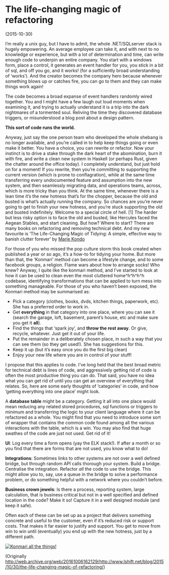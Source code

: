 # The life-changing magic of refactoring 

(2015-10-30)

I’m really a unix guy, but I have to admit, the whole .NET/SQLserver stack is hugely empowering. An average employee can take it, and with next to no knowledge or experience, but with a lot of determination and time, can write enough code to underpin an entire company. You start with a windows form, place a control, it generates an event handler for you, you stick in a bit of sql, and off you go, and it works! (for a sufficiently broad understanding of ‘works’). And the creator becomes the company hero because whenever something blows up or catches fire, you can go to them and they can make things work again!

The code becomes a broad expanse of event handlers randomly wired together. You and I might have a few laugh out loud moments when examining it, and trying to actually understand it is a trip into the dark nightmares of a tormented soul. Reliving the time they discovered database triggers, or misunderstood a blog post about a design pattern.

**This sort of code runs the world.**

Anyway, just say the one person team who developed the whole shebang is no longer available, and you’re called in to help keep things going or even make it better. You have a choice, you can rewrite or refactor. Now your instinct is to drive a stake through the dark heart of the abomination, burn it with fire, and write a clean new system in Haskell (or perhaps Rust, given the chatter around the office today).
I completely understand, but just hold on for a moment! If you rewrite, then you’re committing to supporting the current version (which is prone to conflagration), while at the same time transferring every undocumented feature and assumption into the new system, and then seamlessly migrating data, and operations teams, across, which is more tricky than you think. At the same time, whenever there is a lean time it’s the new hotness that’s for the chopper, because the old and busted is what’s actually running the company. So chances are you’re never going to get to finish your new hotness, and you’re stuck supporting the old and busted indefinitely. Welcome to a special circle of hell. [1]
The harder but less risky option is to face the old and busted, like Hercules faced the Aegean Stables, and start cleaning. But how? Where to start? There are many books on refactoring and removing technical debt. And my new favourite is ‘The Life-Changing Magic of Tidying: A simple, effective way to banish clutter forever’ by [Marie Kondo](https://konmari.com)

For those of you who missed the pop culture storm this book created when published a year or so ago, it’s a how-to for tidying your home. But more than that, the ‘Konmari’ method can become a lifestyle change, and to some facebook groups, a religion. Flame wars about how to arrange socks! Who knew? Anyway, I quite like the konmari method, and I’ve started to look at how it can be used to clean even the most cluttered home^h^h^h^h codebase, identifying transformations that can be applied to turn mess into something manageable.
For those of you who haven’t been exposed, the Konmari method may be summarised as:

* Pick a category (clothes, books, dvds, kitchen things, paperwork, etc). She has a preferred order to work in.
* Get **everything** in that category into one place, where you can see it (search the garage, loft, basement, parent’s house, etc and make sure you get it **all**).
* Find the things that ‘spark joy’, and **throw the rest away**. Or give, recycle, whatever. Just get it out of your life.
* Put the remainder in a deliberately chosen place, in such a way that you can see them (so they get used!). She has suggestions for this.
* Keep it up (but it’s easy once you do the first big clean)
* Enjoy your new life where you are in control of your stuff!

I propose that this applies to code. I’ve long held that the best broad metric for technical debt is lines of code, and aggressively getting rid of code is often the most productive thing you can do. That said, you have no idea what you can get rid of until you can get an overview of everything that relates. So, here are some early thoughts of ‘categories’ in code, and how ‘getting everything into one place’ might look.

A **database table** might be a category. Getting it all into one place would mean reducing any related stored procedures, sql functions or triggers to minimum and transferring the logic to your client language where it can be refactored as a whole. You might find that you need to introduce some sort of wrapper that contains the common code found among all the various interactions with the table, which is a win. You may also find that huge swathes of the code are just not used. Get rid of it!

**UI**: Log every time a form opens (yay the ELK stack!). If after a month or so you find that there are forms that are not used, you know what to do!

**Integrations**: Sometimes links to other systems are not over a well defined bridge, but through random API calls thorough your system. Build a bridge. Centralise the integration. Refactor *all* the code to use the bridge. This might allow you to, say, use a queue in the bridge to solve a performance problem, or do something helpful with a network where you couldn’t before.

**Business crown jewels**: Is there a process, reporting system, large calculation, that is business critical but not in a well specified and defined location in the code? Make it so! Capture it in a well designed module (and keep it safe).

Often each of these can be set up as a project that delivers something concrete and useful to the customer, even if it’s reduced risk or support costs. That makes it far easier to justify and support. You get to move from win to win until (eventually) you end up with the new hotness, just by a different path.

[![Konmari all the things!](https://memegenerator.net/img/instances/62502463.jpg)](http://memegenerator.net/instance/62502463)



(Originally http://web.archive.org/web/20161006162129/http://www.lshift.net/blog/2015/10/30/the-life-changing-magic-of-refactoring/)